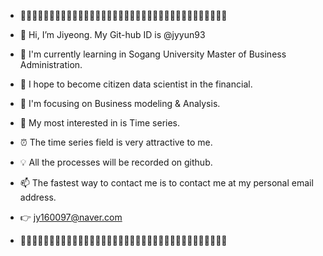 - 💓🧡💛💚💙💜🤎🖤🤍💓🧡💛💚💙💜🤎🖤🤍💓🧡💛💚💙💜🤎🖤🤍💓🧡💛💚💙💜🤎🖤🤍

- 👋 Hi, I’m Jiyeong. My Git-hub ID is @jyyun93
- 🌱 I'm currently learning in Sogang University Master of Business Administration.
- 🌹 I hope to become citizen data scientist in the financial.
- 👀 I'm focusing on Business modeling & Analysis. 
- 🎀 My most interested in is Time series. 
- ⏰ The time series field is very attractive to me.
- 💡 All the processes will be recorded on github. 

- 📫 The fastest way to contact me is to contact me at my personal email address.
- 👉 jy160097@naver.com 

- 💓🧡💛💚💙💜🤎🖤🤍💓🧡💛💚💙💜🤎🖤🤍💓🧡💛💚💙💜🤎🖤🤍💓🧡💛💚💙💜🤎🖤🤍

<!---
jyyun93/jyyun93 is a ✨ special ✨ repository because its `README.md` (this file) appears on your GitHub profile.
You can click the Preview link to take a look at your changes.
--->
